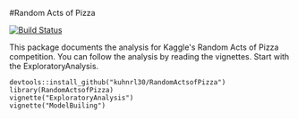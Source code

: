 #Random Acts of Pizza 

[![Build Status](https://travis-ci.org/kuhnrl30/RandomActsofPizza.svg?branch=master)](https://travis-ci.org/kuhnrl30/RandomActsofPizza)

This package documents the analysis for Kaggle's Random Acts of Pizza competition. You can follow the analysis by reading the vignettes.  Start with the ExploratoryAnalysis.

```
devtools::install_github("kuhnrl30/RandomActsofPizza")
library(RandomActsofPizza)
vignette("ExploratoryAnalysis")
vignette("ModelBuiling")
```